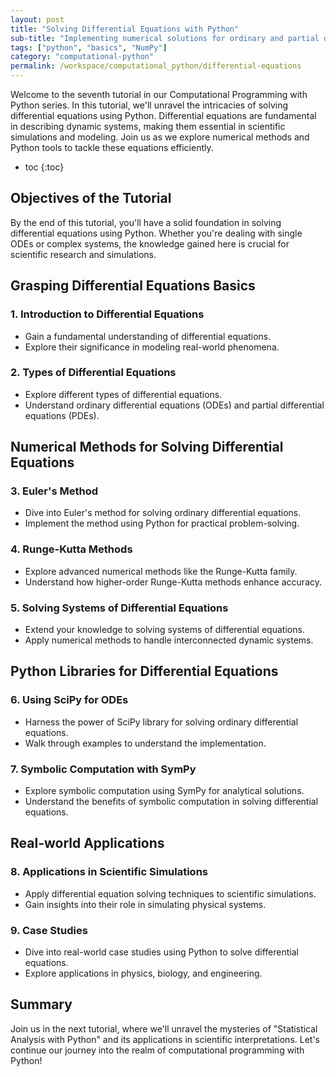 ```yaml
---
layout: post
title: "Solving Differential Equations with Python"
sub-title: "Implementing numerical solutions for ordinary and partial differential equations in scientific computing."
tags: ["python", "basics", "NumPy"]
category: "computational-python"
permalink: /workspace/computational_python/differential-equations
---
```


Welcome to the seventh tutorial in our Computational Programming with Python series. In this tutorial, we'll unravel the intricacies of solving differential equations using Python. Differential equations are fundamental in describing dynamic systems, making them essential in scientific simulations and modeling. Join us as we explore numerical methods and Python tools to tackle these equations efficiently.

* toc
{:toc}

## Objectives of the Tutorial

By the end of this tutorial, you'll have a solid foundation in solving differential equations using Python. Whether you're dealing with single ODEs or complex systems, the knowledge gained here is crucial for scientific research and simulations. 

## Grasping Differential Equations Basics

### 1. Introduction to Differential Equations
   - Gain a fundamental understanding of differential equations.
   - Explore their significance in modeling real-world phenomena.

### 2. Types of Differential Equations
   - Explore different types of differential equations.
   - Understand ordinary differential equations (ODEs) and partial differential equations (PDEs).

## Numerical Methods for Solving Differential Equations

### 3. Euler's Method
   - Dive into Euler's method for solving ordinary differential equations.
   - Implement the method using Python for practical problem-solving.

### 4. Runge-Kutta Methods
   - Explore advanced numerical methods like the Runge-Kutta family.
   - Understand how higher-order Runge-Kutta methods enhance accuracy.

### 5. Solving Systems of Differential Equations
   - Extend your knowledge to solving systems of differential equations.
   - Apply numerical methods to handle interconnected dynamic systems.

## Python Libraries for Differential Equations

### 6. Using SciPy for ODEs
   - Harness the power of SciPy library for solving ordinary differential equations.
   - Walk through examples to understand the implementation.

### 7. Symbolic Computation with SymPy
   - Explore symbolic computation using SymPy for analytical solutions.
   - Understand the benefits of symbolic computation in solving differential equations.

## Real-world Applications

### 8. Applications in Scientific Simulations
   - Apply differential equation solving techniques to scientific simulations.
   - Gain insights into their role in simulating physical systems.

### 9. Case Studies
   - Dive into real-world case studies using Python to solve differential equations.
   - Explore applications in physics, biology, and engineering.


## Summary

Join us in the next tutorial, where we'll unravel the mysteries of "Statistical Analysis with Python" and its applications in scientific interpretations. Let's continue our journey into the realm of computational programming with Python!